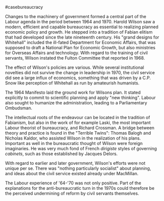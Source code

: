 #casebureaucracy

Changes to the machinery of government formed a central part of the Labour agenda in the period between 1964 and 1970. Harold Wilson saw a modern, efficient and capable bureaucracy as essential to realizing planned economic policy and growth. He stepped into a tradition of Fabian elitism that had developed since the late nineteenth century. His "grand designs for Whitehall" included the ill-fated Department for Economic Affairs, that was supposed to draft a National Plan for Economic Growth, but also ministries for Overseas Affairs and technology. With regard to the training of civil servants, Wilson instated the Fulton Committee that reported in 1968.

The effect of Wilson's policies are various. While several institutional novelties did not survive the change in leadership in 1970, the civil service did see a large influx of economics, something that was driven by a C.P. Snow like perception of Whitehall as run by amateurish humanists. 

The 1964 Manifesto laid the ground work for Wilsons plan. It stated explicitly to commit to scientific planning and apply "new thinking". Labour also sought to humanize the administration, leading to a Parliamentary Ombudsman.

The intellectual roots of the endeavour can be located in the tradition of Fabianism, but also in the work of for example Laski, the most important Labour theorist of bureaucracy, and Richard Crossman. A bridge between theory and practice is found in the "Terrible Twins": Thomas Balogh and Nicholas Kaldor, who assisted Wilson in the realization of his plans. Important as well in the bureaucratic thought of Wilson were foreign imaginaries. He was very much fond of French *dirigiste* styles of governing *cabinets*, such as those established by Jacques Delors.

With regard to earlier and later government, Wilson's efforts were not unique per se. There was "nothing particularly socialist" about planning, and ideas about the civil service existed already under MacMillan. 

The Labour experience of '64-'70 was not only positive. Part of the explanations for the anti-bureaucratic turn in the 1970s could therefore be the perceived undermining of reform by civil servants themselves.